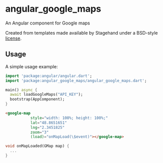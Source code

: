 # angular_google_maps

An Angular component for Google maps

Created from templates made available by Stagehand under a BSD-style
[license](https://github.com/dart-lang/stagehand/blob/master/LICENSE).

## Usage

A simple usage example:

```dart
import 'package:angular/angular.dart';
import 'package:angular_google_maps/angular_google_maps.dart';

main() async {
  await loadGoogleMaps("API_KEY");
  bootstrap(AppComponent);
}

```
```html
<google-map
           style="width: 100%; height: 100%;"
           lat="48.8651651" 
           lng="2.3451825" 
           zoom="3" 
           (load)="onMapLoad(\$event)"></google-map>                  
``` 

```dart
void onMapLoaded(GMap map) {
  ...
}
```

    